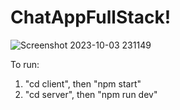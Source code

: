 ﻿# ChatAppFullStack!



![Screenshot 2023-10-03 231149](https://github.com/fulatiAizihaer/ChatAppFullStack/assets/82471145/c24a1047-f5b2-447d-9aa9-a6ab3b1eaba5)

To run:
1. "cd client", then "npm start"
2. "cd server", then "npm run dev"
